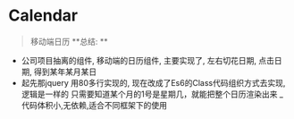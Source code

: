 # Calendar
> 移动端日历
**总结: **
- 公司项目抽离的组件, 移动端的日历组件, 主要实现了, 左右切花日期, 点击日期, 得到某年某月某日
- 起先那jquery 用80多行实现的, 现在改成了Es6的Class代码组织方式去实现, 逻辑是一样的 只需要知道某个月的1号是星期几，就能把整个日历渲染出来
_ 代码体积小,无依赖,适合不同框架下的使用
